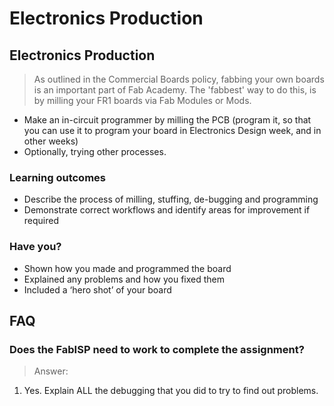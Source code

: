 # Electronics Production

## Electronics Production

> As outlined in the Commercial Boards policy, fabbing your own boards is an important part of Fab Academy. The 'fabbest' way to do this, is by milling your FR1 boards via Fab Modules or Mods.
* Make an in-circuit programmer by milling the PCB (program it, so that you can use it to program your board in Electronics Design week, and in other weeks)
* Optionally, trying other processes.

### Learning outcomes

* Describe the process of milling, stuffing, de-bugging and programming
* Demonstrate correct workflows and identify areas for improvement if required

### Have you?

* Shown how you made and programmed the board
* Explained any problems and how you fixed them
* Included a ‘hero shot’ of your board

## FAQ

### Does the FabISP need to work to complete the assignment?
> Answer:
1. Yes. Explain ALL the debugging that you did to try to find out problems.

